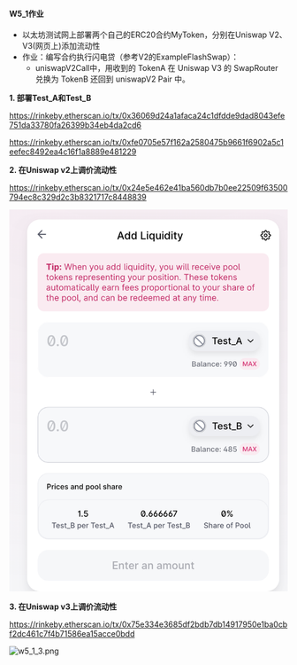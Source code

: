 #### **W5_1作业**


* 以太坊测试网上部署两个自己的ERC20合约MyToken，分别在Uniswap V2、V3(网页上)添加流动性
* 作业：编写合约执行闪电贷（参考V2的ExampleFlashSwap）：
   * uniswapV2Call中，用收到的 TokenA 在 Uniswap V3 的 SwapRouter 兑换为 TokenB 还回到 uniswapV2 Pair 中。



**1. 部署Test_A和Test_B**


https://rinkeby.etherscan.io/tx/0x36069d24a1afaca24c1dfdde9dad8043efe751da33780fa26399b34eb4da2cd6

https://rinkeby.etherscan.io/tx/0xfe0705e57f162a2580475b9661f6902a5c1eefec8492ea4c16f1a8889e481229


**2. 在Uniswap v2上调价流动性**

https://rinkeby.etherscan.io/tx/0x24e5e462e41ba560db7b0ee22509f63500794ec8c329d2c3b8321717c8448839


![w5_1_1.png](w5_1.resources/w5_1_1.png)

**3. 在Uniswap v3上调价流动性**

https://rinkeby.etherscan.io/tx/0x75e334e3685df2bdb7db14917950e1ba0cbf2dc461c7f4b71586ea15acce0bdd


![w5_1_3.png](w5_1.resources/w5_1_3.png)


